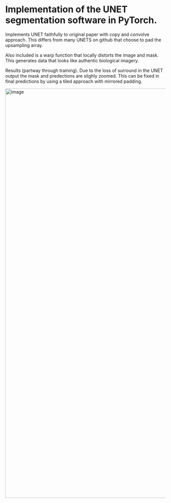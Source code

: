

# Implementation of the UNET segmentation software in PyTorch.

Implements UNET faithfully to original paper with copy and convolve approach. This differs from many UNETS on github that choose to pad the upsampling array.

Also included is a warp function that locally distorts the image and mask. This generates data that looks like authentic biological imagery.

Results (partway through training). Due to the loss of surround in the UNET output the mask and predections are slighly zoomed. This can be fixed in final predictions by using a tiled approach with mirrored padding.

<img width="1283" alt="image" src="https://user-images.githubusercontent.com/45679976/190645169-c1919b50-5568-440d-853e-9884b5dcd544.png">
